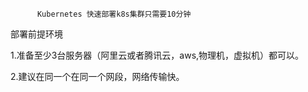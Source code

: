           Kubernetes 快速部署k8s集群只需要10分钟

部署前提环境

1.准备至少3台服务器（阿里云或者腾讯云，aws,物理机，虚拟机）都可以。

2.建议在同一个在同一个网段，网络传输快。
  
